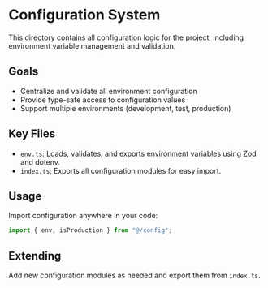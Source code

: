 # Configuration System

This directory contains all configuration logic for the project, including environment variable management and validation.

## Goals
- Centralize and validate all environment configuration
- Provide type-safe access to configuration values
- Support multiple environments (development, test, production)

## Key Files
- `env.ts`: Loads, validates, and exports environment variables using Zod and dotenv.
- `index.ts`: Exports all configuration modules for easy import.

## Usage
Import configuration anywhere in your code:
```ts
import { env, isProduction } from "@/config";
```

## Extending
Add new configuration modules as needed and export them from `index.ts`. 